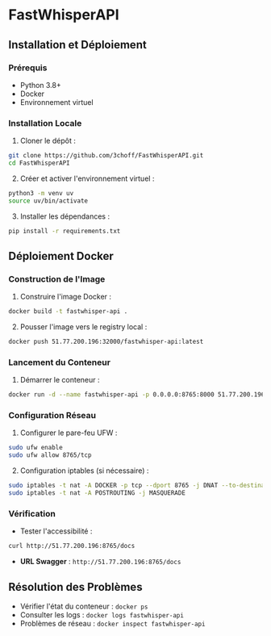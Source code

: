 # FastWhisperAPI

## Installation et Déploiement

### Prérequis
- Python 3.8+
- Docker
- Environnement virtuel

### Installation Locale

1. Cloner le dépôt :
```bash
git clone https://github.com/3choff/FastWhisperAPI.git
cd FastWhisperAPI
```

2. Créer et activer l'environnement virtuel :
```bash
python3 -m venv uv
source uv/bin/activate
```

3. Installer les dépendances :
```bash
pip install -r requirements.txt
```

## Déploiement Docker

### Construction de l'Image

1. Construire l'image Docker :
```bash
docker build -t fastwhisper-api .
```

2. Pousser l'image vers le registry local :
```bash
docker push 51.77.200.196:32000/fastwhisper-api:latest
```

### Lancement du Conteneur

1. Démarrer le conteneur :
```bash
docker run -d --name fastwhisper-api -p 0.0.0.0:8765:8000 51.77.200.196:32000/fastwhisper-api:latest
```

### Configuration Réseau

1. Configurer le pare-feu UFW :
```bash
sudo ufw enable
sudo ufw allow 8765/tcp
```

2. Configuration iptables (si nécessaire) :
```bash
sudo iptables -t nat -A DOCKER -p tcp --dport 8765 -j DNAT --to-destination 172.17.0.2:8000
sudo iptables -t nat -A POSTROUTING -j MASQUERADE
```

### Vérification

- Tester l'accessibilité :
```bash
curl http://51.77.200.196:8765/docs
```

- **URL Swagger** : `http://51.77.200.196:8765/docs`

## Résolution des Problèmes

- Vérifier l'état du conteneur : `docker ps`
- Consulter les logs : `docker logs fastwhisper-api`
- Problèmes de réseau : `docker inspect fastwhisper-api`

